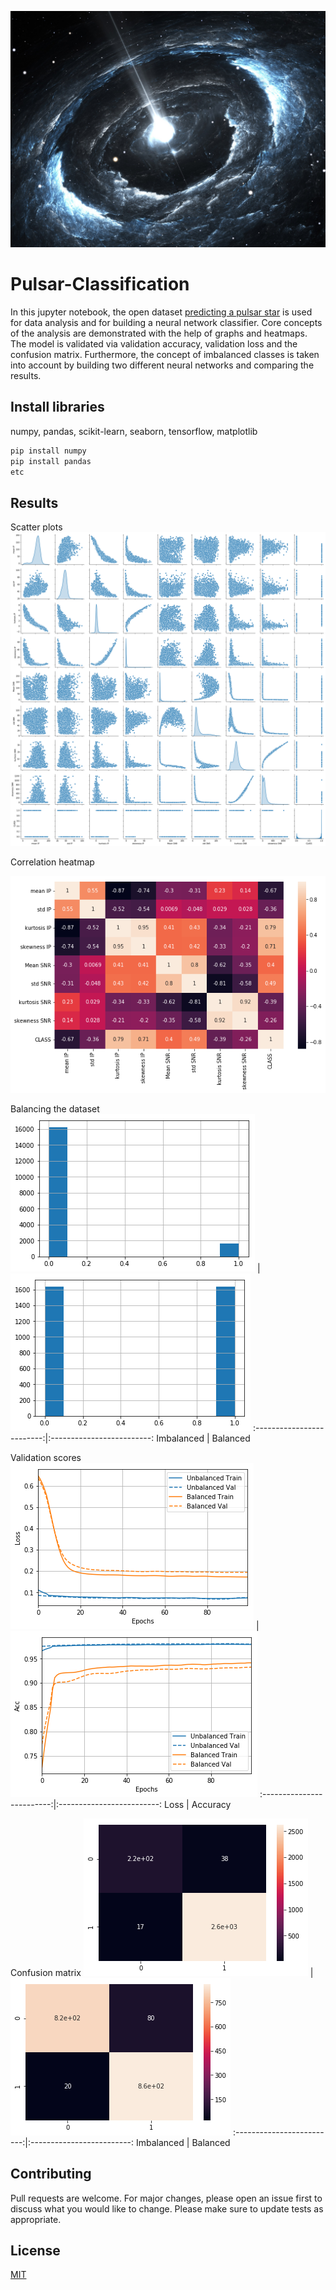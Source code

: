 ![](https://github.com/EvanBagis/Pulsar-Classification/blob/master/pulsar.jpg)

# Pulsar-Classification

In this jupyter notebook, the open dataset [predicting a pulsar star](https://www.kaggle.com/pavanraj159/predicting-a-pulsar-star) is used for data analysis and for building a neural network classifier. Core concepts of the analysis are demonstrated with the help of graphs and heatmaps. The model is validated via validation accuracy, validation loss and the confusion matrix. Furthermore, the concept of imbalanced classes is taken into account by building two different neural networks and comparing the results. 

## Install libraries

numpy, pandas, scikit-learn, seaborn, tensorflow, matplotlib

```bash
pip install numpy
pip install pandas
etc
```

## Results

Scatter plots
![](https://github.com/EvanBagis/Pulsar-Classification/blob/master/output_4_2.png)

Correlation heatmap

![](https://github.com/EvanBagis/Pulsar-Classification/blob/master/output_5_1.png)

Balancing the dataset
![](https://github.com/EvanBagis/Pulsar-Classification/blob/master/output_6_1.png)   |  ![](https://github.com/EvanBagis/Pulsar-Classification/blob/master/utput_7_1.png)
:-------------------------:|:-------------------------:
Imbalanced  |  Balanced

Validation scores
![](https://github.com/EvanBagis/Pulsar-Classification/blob/master/output_11_0.png)   |  ![](https://github.com/EvanBagis/Pulsar-Classification/blob/master/output_12_0.png)
:-------------------------:|:-------------------------:
Loss  |  Accuracy

Confusion matrix
![](https://github.com/EvanBagis/Pulsar-Classification/blob/master/output_8_0.png)    |  ![](https://github.com/EvanBagis/Pulsar-Classification/blob/master/output_9_0.png)
:-------------------------:|:-------------------------:
Imbalanced  |  Balanced

## Contributing

Pull requests are welcome. For major changes, please open an issue first to discuss what you would like to change.
Please make sure to update tests as appropriate.

## License
[MIT](https://choosealicense.com/licenses/mit/)
